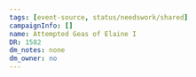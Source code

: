 ```yaml
---
tags: [event-source, status/needswork/shared]
campaignInfo: []
name: Attempted Geas of Elaine I
DR: 1582
dm_notes: none
dm_owner: no
---
```

